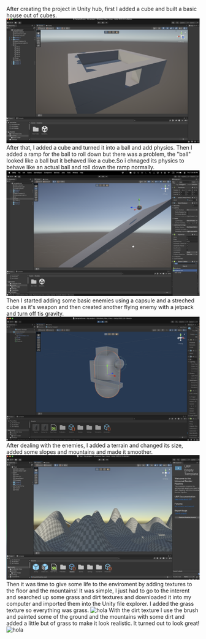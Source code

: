 After creating the project in Unity hub, first I added a cube and built a basic house out of cubes.
![hola](samplehouse.png)
After that, I added a cube and turned it into a ball and add physics. Then I added a ramp for the ball to roll down but there was a problem, the "ball" looked like a ball but it behaved like a cube.So i chnaged its physics to behave like an actual ball and roll down the ramp normally. 
![hola](rampandball.png)
Then I started adding some basic enemies using a capsule and a streched cube as it's weapon and then created another flying enemy with a jetpack and turn off tis gravity.
![hola](enemyeditor.png)
After dealing with the enemies, I added a terrain and changed its size, added some slopes and mountains and made it smoother.
![hola](mount.png) 
Then it was time to give some life to the enviroment by adding textures to the floor and the mountains! It was simple, I just had to go to the interent and searched up some grass and dirt textures and downloaded it into my computer and imported them into the Unity file explorer. I added the grass texture so everything was grass.
![hola](grasstexture.png)
With the dirt texture I use the brush and painted some of the ground and the mountains with some dirt and added a little but of grass to make it look realistic. It turned out to look great!
![hola](dirttexture.png)
